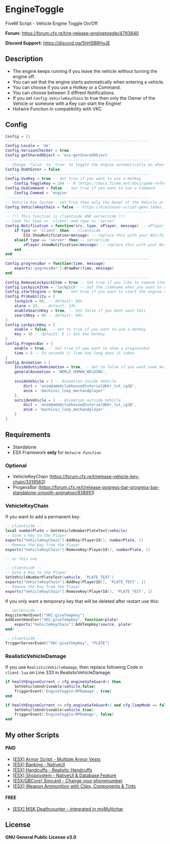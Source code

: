 # EngineToggle
FiveM Script - Vehicle Engine Toggle On/Off

**Forum:** https://forum.cfx.re/t/re-release-enginetoggle/4793840

**Discord Support:** https://discord.gg/5hHSBRHvJE

## Description
* The engine keeps running if you leave the vehicle without turning the engine off.
* You can set that the engine starts automatically when entering a vehicle.
* You can choose if you use a Hotkey or a Command.
* You can choose between 3 diffrent Notifications.
* If you set `Config.VehicleKeyChain` to true then only the Owner of the Vehicle or someone with a Key can start the Engine!
* Hotwire Function in compatibility with VKC

## Config
```lua
Config = {}
----------------------------------------------------------------
Config.Locale = 'de'
Config.VersionChecker = true
Config.getSharedObject = 'esx:getSharedObject'
----------------------------------------------------------------
-- Change 'false' to 'true' to toggle the engine automatically on when entering a vehicle
Config.OnAtEnter = false
----------------------------------------------------------------
Config.UseKey = true -- Set true if you want to use a Hotkey
    Config.ToggleKey = 244 -- M (https://docs.fivem.net/docs/game-references/controls/)
Config.UseCommand = false -- Set true if you want to use a Command
    Config.Commad = 'engine'
----------------------------------------------------------------
-- Vehicle Key System - set true then only the Owner of the Vehicle or someone with a Key can start the Engine
Config.VehicleKeyChain = false -- https://kiminazes-script-gems.tebex.io/package/4524211
----------------------------------------------------------------
-- !!! This function is clientside AND serverside !!!
-- Look for type == 'client' and type == 'server'
Config.Notification = function(src, type, xPlayer, message) -- xPlayer = ESX.GetPlayerFromId(src)
    if type == 'client' then -- clientside
        ESX.ShowNotification(message) -- replace this with your Notify // example: exports['okokNotify']:Alert('Crafting', message, 5000, 'info')
    elseif type == 'server' then -- serverside
        xPlayer.showNotification(message) -- replace this with your Notify // example: TriggerClientEvent('okokNotify:Alert', src, 'Crafting', message, 5000, 'info')
    end
end
----------------------------------------------------------------
Config.progressBar = function(time, message)
    exports['pogressBar']:drawBar(time, message)
end
----------------------------------------------------------------
Config.RemoveLockpickItem = true -- Set true if you like to remove item after failing lockpicking
Config.LockpickItem = 'lockpick' -- Set the itemname what you want to use
Config.startEngine = true -- Set true if you want to start the engine after successfull lockpicking
Config.Probability = {
    lockpick = 66, -- default: 66%
    alarm = 33, -- default: 33%
    enableSearchKey = true, -- Set false if you dont want this
    searchKey = 66 -- default: 66%
}
Config.LockpickKey = {
    enable = false, -- Set to true if you want to use a Hotkey
    key = 38 -- default: E // Set the Hotkey
}
Config.ProgessBar = {
    enable = true, -- Set true if you want to show a progressbar
    time = 8 -- In seconds // Time how long does it takes
}
Config.Animation = {
    InsideOutsideAnimation = true, -- Set to false if you want same Animation for inside and outside
    generalAnimation = 'WORLD_HUMAN_WELDING',
    
    insideVehicle = { -- Animation inside Vehicle
        dict = 'anim@amb@clubhouse@tutorial@bkr_tut_ig3@',
        anim = 'machinic_loop_mechandplayer'
    },
    outsideVehicle = { -- Animation outside Vehicle
        dict = 'anim@amb@clubhouse@tutorial@bkr_tut_ig3@',
        anim = 'machinic_loop_mechandplayer'
    }
}
```

## Requirements
* Standalone
* ESX Framework **only** for `Hotwire Function`
### Optional
* VehicleKeyChain (https://forum.cfx.re/t/release-vehicle-key-chain/3319563)
* ProgessBar (https://forum.cfx.re/t/release-pogress-bar-progress-bar-standalone-smooth-animation/838951)

### VehicleKeyChain
If you want to add a permanent key:
```lua
-- clientside --
local numberPlate = GetVehicleNumberPlateText(vehicle)
-- Give a Key to the Player
exports["VehicleKeyChain"]:AddKey(PlayerId(), numberPlate, 1)
-- Remove the Key from the Player
exports["VehicleKeyChain"]:RemoveKey(PlayerId(), numberPlate, 1)

-- or this one

-- clientside --
-- Give a Key to the Player
SetVehicleNumberPlateText(vehicle, 'PLATE_TEXT')
exports["VehicleKeyChain"]:AddKey(PlayerId(), 'PLATE_TEXT', 1)
-- Remove the Key from the Player
exports["VehicleKeyChain"]:RemoveKey(PlayerId(), 'PLATE_TEXT', 1)
```
If you only want a temporary key that will be deleted after restart use this:
```lua
-- serverside --
RegisterNetEvent("VKC:giveTempKey")
AddEventHandler("VKC:giveTempKey", function(plate)
    exports["VehicleKeyChain"]:AddTempKey(source, plate)
end)

-- clientside --
TriggerServerEvent("VKC:giveTempKey", "PLATE")
```
### RealisticVehicleDamage
If you use `RealisticVehicleDamage`, then replace following Code in `client.lua` on Line 333 in RealisticVehicleDamage:
```lua
if healthEngineCurrent > cfg.engineSafeGuard+1 then
    SetVehicleUndriveable(vehicle,false)
    TriggerEvent('EngineToggle:RPDamage', true)
end

if healthEngineCurrent <= cfg.engineSafeGuard+1 and cfg.limpMode == false then
    SetVehicleUndriveable(vehicle,true)
    TriggerEvent('EngineToggle:RPDamage', false)
end
```

## My other Scripts
#### PAID
* [[ESX] Armor Script - Multiple Armor Vests](https://forum.cfx.re/t/release-esx-armor-script-usable-armor-vests-status-will-be-saved-in-database-and-restore-after-relog/4812243)
* [[ESX] Banking - NativeUI](https://forum.cfx.re/t/esx-msk-banking-nativeui/4859560)
* [[ESX] Handcuffs - Realistic Handcuffs](https://forum.cfx.re/t/esx-msk-handcuffs-realistic-handcuffs/4885324)
* [[ESX] Shopsystem - NativeUI & Database Feature](https://forum.cfx.re/t/release-esx-msk-shopsystem-nativeui-database-feature/4853593)
* [[ESX/QBCore] Simcard - Change your phonenumber](https://forum.cfx.re/t/release-esx-qbcore-usable-simcard/4847008)
* [[ESX] Weapon Ammunition with Clips, Components & Tints](https://forum.cfx.re/t/release-esx-weapon-ammunition-with-clips-components-tints/4793783)
#### FREE
* [[ESX] MSK Deathcounter - integrated in myMultichar](https://forum.cfx.re/t/release-esx-msk-deathcounter-integrated-in-mymultichar/4863428)

## License
**GNU General Public License v3.0**
